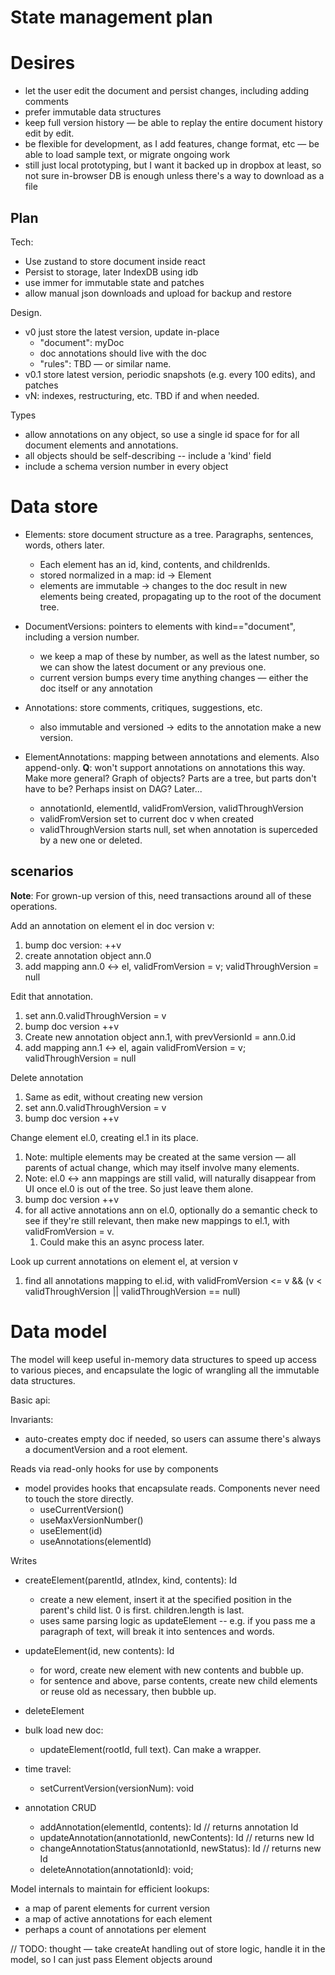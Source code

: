 # State management plan

# Desires

- let the user edit the document and persist changes, including adding comments
- prefer immutable data structures
- keep full version history — be able to replay the entire document history edit by edit.
- be flexible for development, as I add features, change format, etc — be able to load sample text, or migrate ongoing work
- still just local prototyping, but I want it backed up in dropbox at least, so not sure in-browser DB is enough unless there's a way to download as a file

## Plan

Tech:
- Use zustand to store document inside react
- Persist to storage, later IndexDB using idb
- use immer for immutable state and patches
- allow manual json downloads and upload for backup and restore

Design. 
- v0 just store the latest version, update in-place
    - "document": myDoc
    - doc annotations should live with the doc
    - "rules": TBD — or similar name.
- v0.1 store latest version, periodic snapshots (e.g. every 100 edits), and patches
- vN: indexes, restructuring, etc. TBD if and when needed.

Types
- allow annotations on any object, so use a single id space for for all document elements and annotations.
- all objects should be self-describing -- include a 'kind' field
- include a schema version number in every object

# Data store

- Elements: store document structure as a tree. Paragraphs, sentences, words, others later.
   - Each element has an id, kind, contents, and childrenIds.
   - stored normalized in a map: id -> Element
   - elements are immutable -> changes to the doc result in new elements being created, propagating up to the root of
     the document tree. 
- DocumentVersions: pointers to elements with kind=="document", including a version number.
   - we keep a map of these by number, as well as the latest number, so we can show the latest document or any
     previous one.
   - current version bumps every time anything changes — either the doc itself or any annotation

- Annotations: store comments, critiques, suggestions, etc. 
   - also immutable and versioned -> edits to the annotation make a new version.
- ElementAnnotations: mapping between annotations and elements. Also append-only.
   **Q**: won't support annotations on annotations this way. Make more general? Graph of objects? Parts are a tree, but parts don't have to be? Perhaps insist on DAG? Later...
   - annotationId, elementId, validFromVersion, validThroughVersion
   - validFromVersion set to current doc v when created
   - validThroughVersion starts null, set when annotation is superceded by a new one or deleted.

## scenarios

**Note**: For grown-up version of this, need transactions around all of these operations. 

Add an annotation on element el in doc version v:
  1. bump doc version: ++v
  1. create annotation object ann.0
  1. add mapping ann.0 <-> el, validFromVersion = v; validThroughVersion = null

Edit that annotation.
  1. set ann.0.validThroughVersion = v
  1. bump doc version ++v
  1. Create new annotation object ann.1, with prevVersionId = ann.0.id
  1. add mapping ann.1 <-> el, again validFromVersion = v; validThroughVersion = null

Delete annotation
  1. Same as edit, without creating new version
  1. set ann.0.validThroughVersion = v
  1. bump doc version ++v
 
Change element el.0, creating el.1 in its place.
  1. Note: multiple elements may be created at the same version — all parents of actual change, which may itself involve many elements.
  1. Note: el.0 <-> ann mappings are still valid, will naturally disappear from UI once el.0 is out of the tree. So just leave them alone.
  1. bump doc version ++v
  1. for all active annotations ann on el.0, optionally do a semantic check to see if they're still relevant, then make new mappings to el.1, with validFromVersion = v. 
     1. Could make this an async process later.

Look up current annotations on element el, at version v
  1. find all annotations mapping to el.id, with validFromVersion <= v && (v < validThroughVersion || validThroughVersion == null)

# Data model

The model will keep useful in-memory data structures to speed up access to various pieces, and encapsulate the logic of wrangling all the immutable data structures. 

Basic api:

Invariants:
- auto-creates empty doc if needed, so users can assume there's always a documentVersion and a root element.

Reads via read-only hooks for use by components
- model provides hooks that encapsulate reads. Components never need to touch the store directly.
    - useCurrentVersion()
    - useMaxVersionNumber()
    - useElement(id)
    - useAnnotations(elementId)

Writes
- createElement(parentId, atIndex, kind, contents): Id
    - create a new element, insert it at the specified position in the parent's child list. 0 is first. children.length is last.
    - uses same parsing logic as updateElement -- e.g. if you pass me a paragraph of text, will break it into sentences and words.
- updateElement(id, new contents): Id
    - for word, create new element with new contents and bubble up.
    - for sentence and above, parse contents, create new child elements or reuse old as necessary, then bubble up.
- deleteElement

- bulk load new doc:
    - updateElement(rootId, full text). Can make a wrapper.

- time travel:
    - setCurrentVersion(versionNum): void

- annotation CRUD
    - addAnnotation(elementId, contents): Id // returns annotation Id
    - updateAnnotation(annotationId, newContents): Id // returns new Id
    - changeAnnotationStatus(annotationId, newStatus): Id // returns new Id
    - deleteAnnotation(annotationId): void;


Model internals to maintain for efficient lookups:
- a map of parent elements for current version
- a map of active annotations for each element
- perhaps a count of annotations per element

// TODO: thought — take createAt handling out of store logic, handle it in the model, so I can just pass Element objects around
